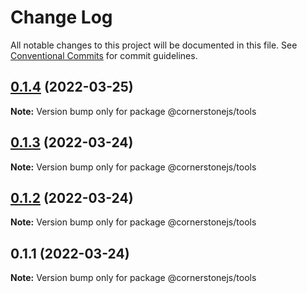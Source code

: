 # Change Log

All notable changes to this project will be documented in this file.
See [Conventional Commits](https://conventionalcommits.org) for commit guidelines.

## [0.1.4](https://github.com/PrecisionMetrics/cornerstone3d-FORPUBLIC/compare/@cornerstonejs/tools@0.1.3...@cornerstonejs/tools@0.1.4) (2022-03-25)

**Note:** Version bump only for package @cornerstonejs/tools





## [0.1.3](https://github.com/PrecisionMetrics/cornerstone3d-FORPUBLIC/compare/@cornerstonejs/tools@0.1.2...@cornerstonejs/tools@0.1.3) (2022-03-24)

**Note:** Version bump only for package @cornerstonejs/tools





## [0.1.2](https://github.com/PrecisionMetrics/cornerstone3d-FORPUBLIC/compare/@cornerstonejs/tools@0.1.1...@cornerstonejs/tools@0.1.2) (2022-03-24)

**Note:** Version bump only for package @cornerstonejs/tools





## 0.1.1 (2022-03-24)

**Note:** Version bump only for package @cornerstonejs/tools

